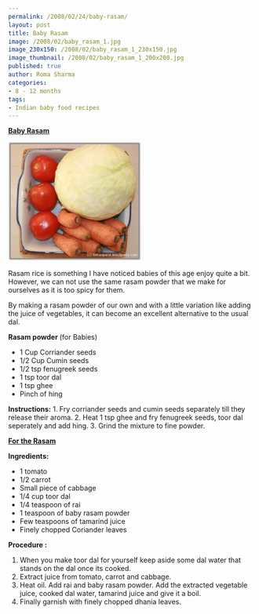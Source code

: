 ```yaml
--- 
permalink: /2008/02/24/baby-rasam/
layout: post
title: Baby Rasam
image: /2008/02/baby_rasam_1.jpg
image_230x150: /2008/02/baby_rasam_1_230x150.jpg
image_thumbnail: /2008/02/baby_rasam_1_200x200.jpg
published: true
author: Roma Sharma
categories: 
- 8 - 12 months
tags:
- Indian baby food recipes
---
```

<span style="text-decoration:underline;"><strong>Baby Rasam</strong></span>

<a title="baby_rasam_1.jpg" href="/2008/02/baby_rasam_1.jpg"><img src="/2008/02/baby_rasam_1.jpg" alt="baby_rasam_1.jpg" /></a>

Rasam rice is something I have noticed babies of this age enjoy quite a bit. However, we can not use the same rasam powder that we make for ourselves as it is too spicy for them.

By making a rasam powder of our own and with a little variation like adding the juice of vegetables, it can become an excellent alternative to the usual dal.

<strong>Rasam powder </strong>(for Babies)
<ul>
	<li>1 Cup Corriander seeds</li>
	<li>1/2 Cup Cumin seeds</li>
	<li>1/2 tsp fenugreek seeds</li>
	<li>1 tsp toor dal</li>
	<li>1 tsp ghee</li>
	<li>Pinch of hing</li>
</ul>
<strong>Instructions:</strong>
1. Fry corriander seeds and cumin seeds separately till they release their aroma.
2. Heat 1 tsp ghee and fry fenugreek seeds, toor dal seperately and add hing.
3. Grind the mixture to fine powder.

<span style="text-decoration:underline;"><strong>For the Rasam</strong> </span>

<strong>Ingredients:</strong>
<ul>
	<li>1 tomato</li>
	<li>1/2 carrot</li>
	<li>Small piece of cabbage</li>
	<li>1/4 cup toor dal</li>
	<li>1/4 teaspoon of rai</li>
	<li>1 teaspoon of baby rasam powder</li>
	<li>Few teaspoons of tamarind juice</li>
	<li>Finely chopped Coriander leaves</li>
</ul>
<strong>Procedure :</strong>
<ol>
	<li>When you make toor dal for yourself keep aside some dal water that stands on the dal once its cooked.</li>
	<li>Extract juice from tomato, carrot and cabbage.</li>
	<li>Heat oil. Add rai and baby rasam powder. Add the extracted vegetable juice, cooked dal water, tamarind juice and give it a boil.</li>
	<li>Finally garnish with finely chopped dhania leaves.</li>
</ol>

